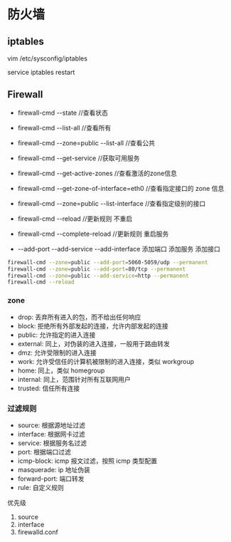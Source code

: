 # 防火墙

## iptables

vim /etc/sysconfig/iptables

service iptables restart

## Firewall

- firewall-cmd --state //查看状态
- firewall-cmd --list-all //查看所有
- firewall-cmd --zone=public --list-all //查看公共
- firewall-cmd --get-service //获取可用服务
- firewall-cmd --get-active-zones //查看激活的zone信息
- firewall-cmd --get-zone-of-interface=eth0 //查看指定接口的 zone 信息
- firewall-cmd --zone=public --list-interface //查看指定级别的接口
- firewall-cmd --reload //更新规则 不重启
- firewall-cmd --complete-reload //更新规则 重启服务

- --add-port --add-service --add-interface 添加端口 添加服务 添加接口

```bash
firewall-cmd --zone=public --add-port=5060-5059/udp --permanent
firewall-cmd --zone=public --add-port=80/tcp --permanent
firewall-cmd --zone=public --add-service=http --permanent
firewall-cmd --reload
```

### zone

- drop: 丢弃所有进入的包，而不给出任何响应
- block: 拒绝所有外部发起的连接，允许内部发起的连接
- public: 允许指定的进入连接
- external: 同上，对伪装的进入连接，一般用于路由转发
- dmz: 允许受限制的进入连接
- work: 允许受信任的计算机被限制的进入连接，类似 workgroup
- home: 同上，类似 homegroup
- internal: 同上，范围针对所有互联网用户
- trusted: 信任所有连接

### 过滤规则

- source: 根据源地址过滤
- interface: 根据网卡过滤
- service: 根据服务名过滤
- port: 根据端口过滤
- icmp-block: icmp 报文过滤，按照 icmp 类型配置
- masquerade: ip 地址伪装
- forward-port: 端口转发
- rule: 自定义规则

优先级

1. source
1. interface
1. firewalld.conf
